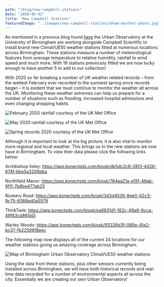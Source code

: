 ```yaml
---
path: "/blog/new-campbell-stations"
date: "2020-06-02"
title: "New Campbell Stations"
featuredImage: "../images/new-campbell-stations/bham-weather-photo.jpg"
---
```


As mentioned in a previous blog found [here](./check-weather-in-your-region) the Urban Observatory at the University of Birmingham are working alongside Campbell Scientific to install brand new ClimaVUE50 weather stations fitted at numerous locations across Birmingham. These stations measure a number of meteorological features from average temperature to relative humidity, rainfall to wind speed and much more. With 19 stations previously fitted we are now lucky enough to have another 5 to add to our collection!


With 2020 so far breaking a number of UK weather related records – from the wettest February ever recorded to the sunniest spring since records began – it is evident that we must continue to monitor the weather all across the UK. Monitoring these weather extremes can help us prepare for a number of situations such as flooding, increased hospital admissions and even changing shopping habits. 


![February 2020 rainfall courtesy of the UK Met Office](../images/new-campbell-stations/ukmo-feb-rain3.png)

![May 2020 rainfall courtesy of the UK Met Office](../images/new-campbell-stations/ukmo-may-rain3.png)

![Spring records 2020 courtesy of the UK Met Office](../images/new-campbell-stations/ukmo-spring-records.png)


Although it is important to look at the big picture, it is also vital to monitor more regional and local weather. This brings us to the new stations we now have in Birmingham. To view their data please click the following links below:


Archbishop Ilsley:
https://app.konectgds.com/kiosk/db5dc2c6-28f3-4426-874f-bbe5a3206bba

Northfield Manor:
https://app.konectgds.com/kiosk/764aa21a-e15f-48ab-9f1f-7b8be477ab25

Rookery Road:
https://app.konectgds.com/kiosk/3d3d4536-8ee0-42c3-9c75-9388ed0a5579

ThinkTank:
https://app.konectgds.com/kiosk/ea8831d1-162c-48a6-9cca-49f43cd860d3

Warley Woods:
https://app.konectgds.com/kiosk/93326d3f-089a-4fa2-bc37-fb22506f8eec


The following map now displays all of the current 24 locations for our weather stations giving us amazing coverage across Birmingham.


![Map of Birmingham Urban Observatory ClimaVUE50 weather stations](../images/new-campbell-stations/all-campbell-stations2.png)


Using the data from these stations, plus other sensors currently being installed across Birmingham, we will have both historical records and real-time data recorded for a number of environmental aspects all across the city. Essentially we are creating our own Urban Observatory!
